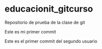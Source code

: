 # educacionit_gitcurso
Repositorio de prueba de la clase de git

Este es mi primer commit

Este es el primer commit del segundo usuario